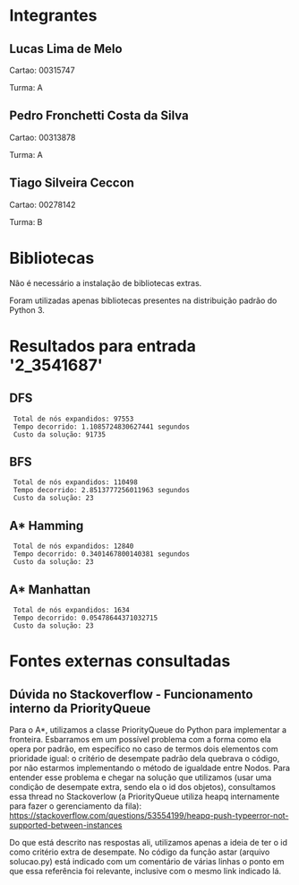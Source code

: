 # Integrantes

## Lucas Lima de Melo
Cartao: 00315747

Turma: A

## Pedro Fronchetti Costa da Silva
Cartao: 00313878

Turma: A

## Tiago Silveira Ceccon
Cartao: 00278142

Turma: B

# Bibliotecas

Não é necessário a instalação de bibliotecas extras. 

Foram utilizadas apenas bibliotecas presentes na distribuição padrão do Python 3.

# Resultados para entrada '2_3541687'

## DFS
     Total de nós expandidos: 97553
     Tempo decorrido: 1.1085724830627441 segundos
     Custo da solução: 91735

## BFS
     Total de nós expandidos: 110498
     Tempo decorrido: 2.8513777256011963 segundos
     Custo da solução: 23

## A* Hamming
     Total de nós expandidos: 12840
     Tempo decorrido: 0.3401467800140381 segundos
     Custo da solução: 23

## A* Manhattan
     Total de nós expandidos: 1634
     Tempo decorrido: 0.05478644371032715
     Custo da solução: 23


# Fontes externas consultadas

## Dúvida no Stackoverflow - Funcionamento interno da PriorityQueue

Para o A*, utilizamos a classe PriorityQueue do Python para implementar a fronteira. Esbarramos em um possível problema com a forma como ela opera por padrão, em específico no caso de termos dois elementos com prioridade igual: o critério de desempate padrão dela quebrava o código, por não estarmos implementando o método de igualdade entre Nodos. Para entender esse problema e chegar na solução que utilizamos (usar uma condição de desempate extra, sendo ela o id dos objetos), consultamos essa thread no Stackoverlow (a PriorityQueue utiliza heapq internamente para fazer o gerenciamento da fila): https://stackoverflow.com/questions/53554199/heapq-push-typeerror-not-supported-between-instances

Do que está descrito nas respostas ali, utilizamos apenas a ideia de ter o id como critério extra de desempate. No código da função astar (arquivo solucao.py) está indicado com um comentário de várias linhas o ponto em que essa referência foi relevante, inclusive com o mesmo link indicado lá.
